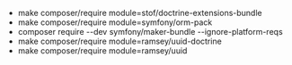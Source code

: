 - make composer/require module=stof/doctrine-extensions-bundle
- make composer/require module=symfony/orm-pack
- composer require --dev symfony/maker-bundle --ignore-platform-reqs
- make composer/require module=ramsey/uuid-doctrine
- make composer/require module=ramsey/uuid